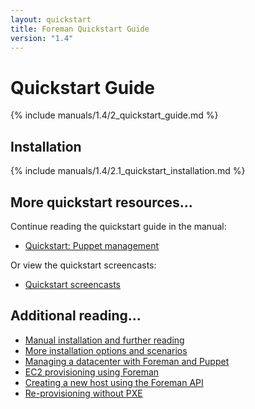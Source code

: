 ```yaml
---
layout: quickstart
title: Foreman Quickstart Guide
version: "1.4"
---
```


# Quickstart Guide

{% include manuals/1.4/2_quickstart_guide.md %}

## Installation

{% include manuals/1.4/2.1_quickstart_installation.md %}

## More quickstart resources...

Continue reading the quickstart guide in the manual:

* [Quickstart: Puppet management](/manuals/1.4/index.html#2.2PuppetManagement)

Or view the quickstart screencasts:

* [Quickstart screencasts](/media.html#screencasts)

## Additional reading...

* [Manual installation and further reading](/manuals/1.4/index.html)
* [More installation options and scenarios](/manuals/1.4/index.html#3.2.2InstallerOptions)
* [Managing a datacenter with Foreman and Puppet](http://engineering.yakaz.com/managing-an-infrastructure-datacenter-with-foreman-and-puppet.html)
* [EC2 provisioning using Foreman](http://blog.theforeman.org/2012/05/ec2-provisioning-using-foreman.html)
* [Creating a new host using the Foreman API](http://blog.theforeman.org/2012/01/creating-new-host-using-foreman-api.html)
* [Re-provisioning without PXE](http://blog.theforeman.org/2012/01/re-provision-host-without-pxeboot.html)
